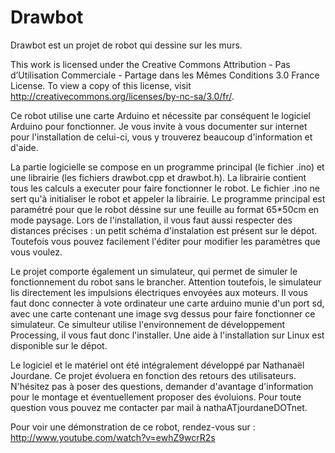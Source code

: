 Drawbot
=======

Drawbot est un projet de robot qui dessine sur les murs.

This work is licensed under the Creative Commons Attribution - Pas d’Utilisation Commerciale - Partage dans les Mêmes Conditions 3.0 France License. To view a copy of this license, visit http://creativecommons.org/licenses/by-nc-sa/3.0/fr/.

Ce robot utilise une carte Arduino et nécessite par conséquent le logiciel Arduino pour fonctionner.
Je vous invite à vous documenter sur internet pour l'installation de celui-ci, vous y trouverez beaucoup d'information et d'aide.

La partie logicielle se compose en un programme principal (le fichier .ino) et une librairie (les fichiers drawbot.cpp et drawbot.h).
La librairie contient tous les calculs a executer pour faire fonctionner le robot.
Le fichier .ino ne sert qu'à initialiser le robot et appeler la librairie.
Le programme principal est paramétré pour que le robot déssine sur une feuille au format 65*50cm en mode paysage.
Lors de l'installation, il vous faut aussi respecter des distances précises : un petit schéma d'instalation est présent sur le dépot.
Toutefois vous pouvez facilement l'éditer pour modifier les paramètres que vous voulez.

Le projet comporte également un simulateur, qui permet de simuler le fonctionnement du robot sans le brancher.
Attention toutefois, le simulateur lis directement les impulsions électriques envoyées aux moteurs.
Il vous faut donc connecter à vote ordinateur une carte arduino munie d'un port sd, avec une carte contenant une image svg dessus pour faire fonctionner ce simulateur.
Ce simulteur utilise l'environnement de développement Processing, il vous faut donc l'installer.
Une aide à l'installation sur Linux est disponible sur le dépot.

Le logiciel et le matériel ont été intégralement développé par Nathanaël Jourdane.
Ce projet évoluera en fonction des retours des utilisateurs. N'hésitez pas à poser des questions, demander d'avantage d'information pour le montage et éventuellement proposer des évoluions.
Pour toute question vous pouvez me contacter par mail à nathaATjourdaneDOTnet.

Pour voir une démonstration de ce robot, rendez-vous sur : http://www.youtube.com/watch?v=ewhZ9wcrR2s
